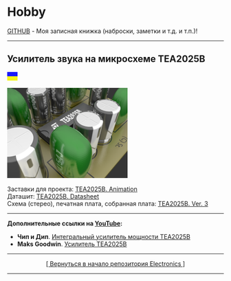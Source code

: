 # Hobby
[GITHUB](https://github.com) - Моя записная книжка (наброски, заметки и т.д. и т.п.)!

<hr>

## Усилитель звука на микросхеме TEA2025B

![](https://github.com/drilnet/electronics/blob/master/UA.png)

<a href="https://github.com/drilnet/electronics/tree/master/AUDIO%20AMPLIFIER%20TEA2025B/TEA2025B.%20Animation">
<img src="https://github.com/drilnet/electronics/blob/master/AUDIO%20AMPLIFIER%20TEA2025B/TEA2025B.%20Animation/TEA2025B.%20Printed%20circuit%20board%2C%20contrast%2C%20HQ.webp" title="Заставка к проекту! Лицензия (License): GNU GPL V3. (C) Демидов С.В.">
</a>

Заставки для проекта: [TEA2025B. Animation](https://github.com/drilnet/electronics/tree/master/AUDIO%20AMPLIFIER%20TEA2025B/TEA2025B.%20Animation)
<br>
Даташит: [TEA2025B. Datasheet](https://github.com/drilnet/electronics/tree/master/AUDIO%20AMPLIFIER%20TEA2025B/TEA2025B.%20Datasheet)
<br>
Схема (стерео), печатная плата, собранная плата: [TEA2025B. Ver. 3](https://github.com/drilnet/electronics/tree/master/AUDIO%20AMPLIFIER%20TEA2025B/TEA2025B.%20Ver.%203 "с нестабилизированным источником питания")

<hr>

**Дополнительные ссылки на [YouTube](https://www.youtube.com/):**

* **Чип и Дип**. [Интегральный усилитель мощности TEA2025B](https://www.youtube.com/watch?v=HxKuFPEZ8IY)
* **Maks Goodwin**. [Усилитель TEA2025B](https://www.youtube.com/watch?v=0jN5wf0AZAE)

<hr>

<div align="center">
<a href="https://github.com/drilnet/electronics">
[ Вернуться в начало репозитория Electronics ]
</a>
</div>

<hr>
